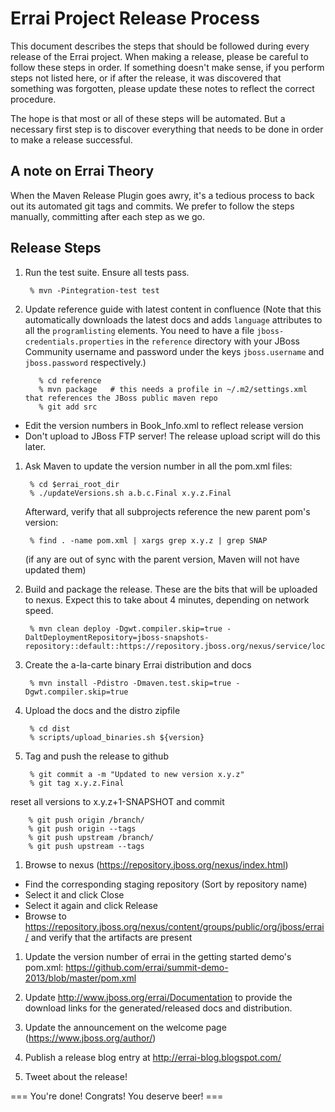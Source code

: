 Errai Project Release Process
=============================

This document describes the steps that should be followed during every release of
the Errai project. When making a release, please be careful to follow these
steps in order. If something doesn't make sense, if you perform steps not listed
here, or if after the release, it was discovered that something was forgotten,
please update these notes to reflect the correct procedure.

The hope is that most or all of these steps will be automated. But a necessary
first step is to discover everything that needs to be done in order to make a
release successful.

A note on Errai Theory
----------------------

When the Maven Release Plugin goes awry, it's a tedious process to back out its
automated git tags and commits. We prefer to follow the steps manually, committing
after each step as we go.

Release Steps
-------------

1. Run the test suite. Ensure all tests pass.

        % mvn -Pintegration-test test
   
1. Update reference guide with latest content in confluence
   (Note that this automatically downloads the latest docs and adds `language` attributes to all the `programlisting` elements.
   You need to have a file `jboss-credentials.properties` in the `reference` directory with your JBoss Community username and
   password under the keys `jboss.username` and `jboss.password` respectively.)
      ```
         % cd reference
         % mvn package   # this needs a profile in ~/.m2/settings.xml that references the JBoss public maven repo
         % git add src
      ```
  * Edit the version numbers in Book_Info.xml to reflect release version
  * Don't upload to JBoss FTP server! The release upload script will do this later.

1. Ask Maven to update the version number in all the pom.xml files:
   
        % cd $errai_root_dir
        % ./updateVersions.sh a.b.c.Final x.y.z.Final
   
   Afterward, verify that all subprojects reference the new parent pom's version:
   
        % find . -name pom.xml | xargs grep x.y.z | grep SNAP
       
   (if any are out of sync with the parent version, Maven will not have updated them)

1. Build and package the release. These are the bits that will be uploaded to nexus.
   Expect this to take about 4 minutes, depending on network speed.

        % mvn clean deploy -Dgwt.compiler.skip=true -DaltDeploymentRepository=jboss-snapshots-repository::default::https://repository.jboss.org/nexus/service/local/staging/deploy/maven2/

1. Create the a-la-carte binary Errai distribution and docs

        % mvn install -Pdistro -Dmaven.test.skip=true -Dgwt.compiler.skip=true

1. Upload the docs and the distro zipfile

        % cd dist
        % scripts/upload_binaries.sh ${version}

1. Tag and push the release to github

        % git commit a -m "Updated to new version x.y.z"
        % git tag x.y.z.Final
    
  reset all versions to x.y.z+1-SNAPSHOT and commit
  
        % git push origin /branch/
        % git push origin --tags
        % git push upstream /branch/
        % git push upstream --tags

1. Browse to nexus (https://repository.jboss.org/nexus/index.html)
  * Find the corresponding staging repository (Sort by repository name)
  * Select it and click Close
  * Select it again and click Release
  * Browse to https://repository.jboss.org/nexus/content/groups/public/org/jboss/errai/ and verify that 
     the artifacts are present

1. Update the version number of errai in the getting started demo's pom.xml:
  https://github.com/errai/summit-demo-2013/blob/master/pom.xml

1. Update http://www.jboss.org/errai/Documentation to provide the download links for
   the generated/released docs and distribution.

1. Update the announcement on the welcome page (https://www.jboss.org/author/)

1. Publish a release blog entry at http://errai-blog.blogspot.com/

1. Tweet about the release!

=== You're done! Congrats! You deserve beer! ===
